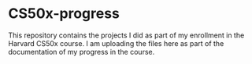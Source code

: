 # CS50x-progress
This repository contains the projects I did as part of my enrollment in the Harvard CS50x course. I am uploading the files here as part of the documentation of my progress in the course.
